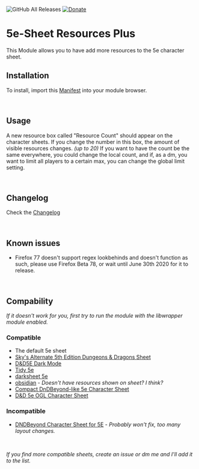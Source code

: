 ![GitHub All Releases](https://img.shields.io/github/downloads/ardittristan/5eSheet-resourcesPlus/total)
[![Donate](https://img.shields.io/badge/Donate-PayPal-Green.svg)](https://www.paypal.com/cgi-bin/webscr?cmd=_s-xclick&hosted_button_id=TF3LJHWV9U7HN)

# 5e-Sheet Resources Plus

This Module allows you to have add more resources to the 5e character sheet.

## Installation

To install, import this [Manifest](https://raw.githubusercontent.com/ardittristan/5eSheet-resourcesPlus/master/module.json) into your module browser.

&nbsp;

## Usage

A new resource box called "Resource Count" should appear on the character sheets. If you change the number in this box, the amount of visible resources changes. *(up to 20)*
If you want to have the count be the same everywhere, you could change the local count, and if, as a dm, you want to limit all players to a certain max, you can change the global limit setting.

&nbsp;

## Changelog

Check the [Changelog](https://github.com/ardittristan/5eSheet-resourcesPlus/blob/master/CHANGELOG.md)

&nbsp;

## Known issues

* Firefox 77 doesn't support regex lookbehinds and doesn't function as such, please use Firefox Beta 78, or wait until June 30th 2020 for it to release.

&nbsp;

## Compability

*If it doesn't work for you, first try to run the module with the libwrapper module enabled.*

### Compatible

* The default 5e sheet
* [Sky's Alternate 5th Edition Dungeons & Dragons Sheet](https://github.com/Sky-Captain-13/foundry/tree/master/alt5e)
* [D&D5E Dark Mode](https://github.com/stryxin/dnd5edark-foundryvtt)
* [Tidy 5e](https://github.com/sdenec/tidy5e-sheet)
* [darksheet 5e](https://github.com/Handyfon/Darksheet/tree/master)
* [obsidian](https://bitbucket.org/Fyorl/obsidian) - *Doesn't have resources shown on sheet? I think?*
* [Compact DnDBeyond-like 5e Character Sheet](https://github.com/ElfFriend-DnD/foundryvtt-compactBeyond5eSheet)
* [D&D 5e OGL Character Sheet](https://github.com/ElfFriend-DnD/foundryvtt-5eOGLCharacterSheet)

### Incompatible

* [DNDBeyond Character Sheet for 5E](https://github.com/jopeek/fvtt-dndbeyond-character-sheet) - *Probably won't fix, too many layout changes.*

&nbsp;

*If you find more compatible sheets, create an issue or dm me and I'll add it to the list.*
